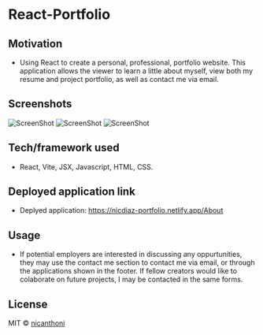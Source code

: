 # React-Portfolio

## Motivation
- Using React to create a personal, professional, portfolio website. This application allows the viewer to learn a little about myself, view both my resume and project portfolio, as well as contact me via email.  
## Screenshots

![ScreenShot]()
![ScreenShot]()
![ScreenShot]()

## Tech/framework used
- React, Vite, JSX, Javascript, HTML, CSS.

## Deployed application link
- Deplyed application: https://nicdiaz-portfolio.netlify.app/About

## Usage
- If potential employers are interested in discussing any oppurtunities, they may use the contact me section to contact me via email,  or through the applications shown in the footer. If fellow creators would like to colaborate on future projects, I may be contacted in the same forms.

## License
MIT © [nicanthoni]()